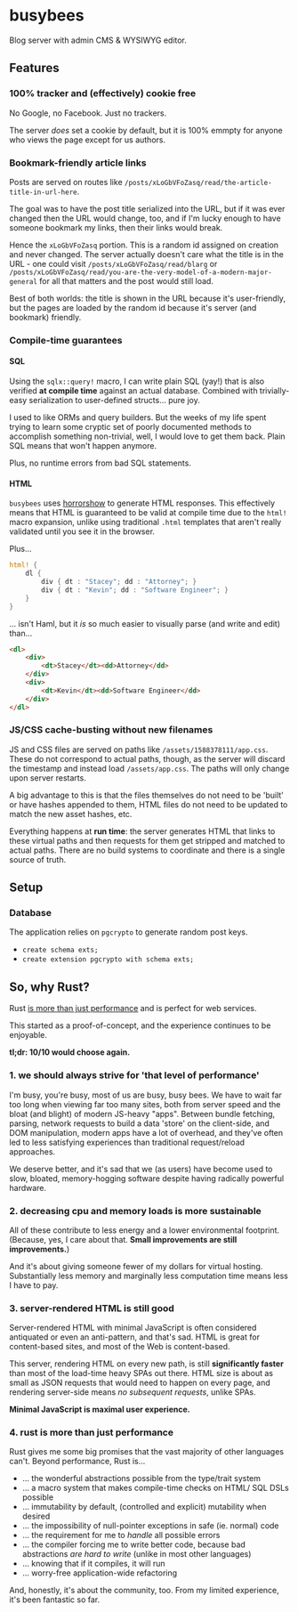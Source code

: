 # busybees

Blog server with admin CMS & WYSIWYG editor.

## Features

### 100% tracker and (effectively) cookie free

No Google, no Facebook. Just no trackers.

The server *does* set a cookie by default, but it is 100% emmpty for anyone who views the page
except for us authors.

### Bookmark-friendly article links

Posts are served on routes like `/posts/xLoGbVFoZasq/read/the-article-title-in-url-here`.

The goal was to have the post title serialized into the URL, but if it was ever changed
then the URL would change, too, and if I'm lucky enough to have someone bookmark my links,
then their links would break.

Hence the `xLoGbVFoZasq` portion. This is a random id assigned on creation and never changed.
The server actually doesn't care what the title is in the URL - one could visit
`/posts/xLoGbVFoZasq/read/blarg` or `/posts/xLoGbVFoZasq/read/you-are-the-very-model-of-a-modern-major-general`
for all that matters and the post would still load.

Best of both worlds: the title is shown in the URL because it's user-friendly, but the pages
are loaded by the random id because it's server (and bookmark) friendly.

### Compile-time guarantees

#### SQL

Using the `sqlx::query!` macro, I can write plain SQL (yay!) that is also verified **at compile time** against an actual database. Combined with trivially-easy serialization to user-defined structs... pure joy.

I used to like ORMs and query builders. But the weeks of my life spent trying to learn some cryptic set of poorly documented methods to accomplish something non-trivial, well, I would love to get them back. Plain SQL means that won't happen anymore.

Plus, no runtime errors from bad SQL statements.

#### HTML

`busybees` uses [horrorshow](https://docs.rs/horrorshow/0.8.3/horrorshow/) to generate HTML responses.
This effectively means that HTML is guaranteed to be valid at compile time due to the `html!` macro expansion,
unlike using traditional `.html` templates that aren't really validated until you see it in the browser.

Plus...

```rust
html! {
    dl {
        div { dt : "Stacey"; dd : "Attorney"; }
        div { dt : "Kevin"; dd : "Software Engineer"; }
    }
}
```
... isn't Haml, but it *is* so much easier to visually parse (and write and edit) than...

```html
<dl>
    <div>
        <dt>Stacey</dt><dd>Attorney</dd>
    </div>
    <div>
        <dt>Kevin</dt><dd>Software Engineer</dd>
    </div>
</dl>
```

### JS/CSS cache-busting without new filenames

JS and CSS files are served on paths like `/assets/1588378111/app.css`.
These do not correspond to actual paths, though, as the server will discard the timestamp
and instead load `/assets/app.css`. The paths will only change upon server restarts.

A big advantage to this is that the files themselves do not need to be 'built' or have
hashes appended to them, HTML files do not need to be updated to match the new asset hashes, etc.

Everything happens at **run time**: the server generates HTML that links to these
virtual paths and then requests for them get stripped and matched to actual paths.
There are no build systems to coordinate and there is a single source of truth.

## Setup

### Database

The application relies on `pgcrypto` to generate random post keys.

- `create schema exts;`
- `create extension pgcrypto with schema exts;`

## So, why Rust?

Rust [is more than just performance](https://blog.rocketinsights.com/rust-is-more-than-performance/)
and is perfect for web services.

This started as a proof-of-concept, and the experience continues to be enjoyable.

**tl;dr: 10/10 would choose again.**

### 1. we should **always** strive for 'that level of performance'

I'm busy, you're busy, most of us are busy, busy bees.
We have to wait far too long when viewing far too many sites, both from server speed and the bloat (and blight) of modern JS-heavy "apps".
Between bundle fetching, parsing, network requests to build a data 'store' on the client-side, and DOM manipulation, modern apps have a lot of overhead,
and they've often led to less satisfying experiences than traditional request/reload approaches.

We deserve better, and it's sad that we (as users) have become used to slow, bloated, memory-hogging software
despite having radically powerful hardware.

### 2. decreasing cpu and memory loads is more sustainable

All of these contribute to less energy and a lower environmental footprint.
(Because, yes, I care about that. **Small improvements are still improvements.**)

And it's about giving someone fewer of my dollars for virtual hosting.
Substantially less memory and marginally less computation time means less I have to pay.

### 3. server-rendered HTML is still good

Server-rendered HTML with minimal JavaScript is often considered antiquated or even an anti-pattern, and that's sad.
HTML is great for content-based sites, and most of the Web is content-based.

This server, rendering HTML on every new path, is still **significantly faster** than most of the load-time heavy SPAs out there. HTML size is about as small as JSON requests that would need to happen on every page,
and rendering server-side means *no subsequent requests*, unlike SPAs.

**Minimal JavaScript is maximal user experience.**

### 4. rust is more than just performance

Rust gives me some big promises that the vast majority of other languages can't.
Beyond performance, Rust is...

- ... the wonderful abstractions possible from the type/trait system
- ... a macro system that makes compile-time checks on HTML/ SQL DSLs possible
- ... immutability by default, (controlled and explicit) mutability when desired
- ... the impossibility of null-pointer exceptions in safe (ie. normal) code
- ... the requirement for me to *handle* all possible errors
- ... the compiler forcing me to write better code, because bad abstractions *are hard to write* (unlike in most other languages)
- ... knowing that if it compiles, it will run
- ... worry-free application-wide refactoring

And, honestly, it's about the community, too. From my limited experience, it's been fantastic so far.
